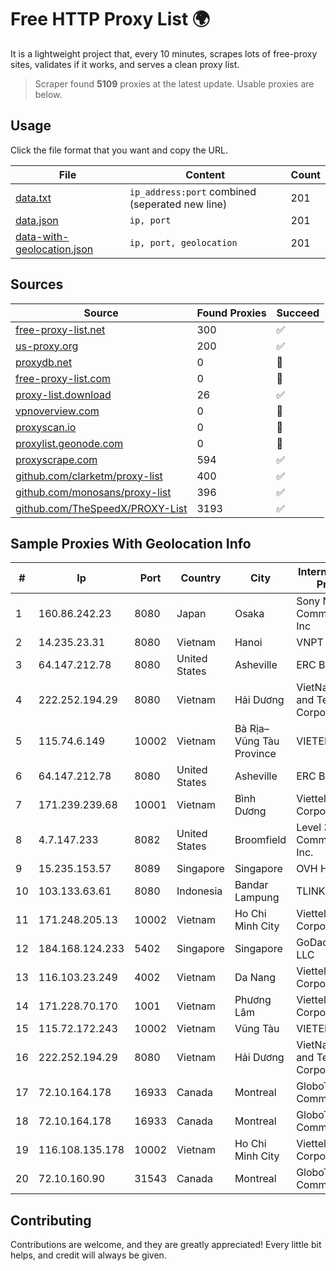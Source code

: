 
# Free HTTP Proxy List 🌍

It is a lightweight project that, every 10 minutes, scrapes lots of free-proxy sites, validates if it works, and serves a clean proxy list.


> Scraper found **5109** proxies at the latest update. Usable proxies are below.

## Usage

Click the file format that you want and copy the URL.


|File|Content|Count|
|----|-------|-----|
|[data.txt](https://raw.githubusercontent.com/themiralay/Proxy-List-World/master/data.txt)|`ip_address:port` combined (seperated new line)|201|
|[data.json](https://raw.githubusercontent.com/themiralay/Proxy-List-World/master/data.json)|`ip, port`|201|
|[data-with-geolocation.json](https://raw.githubusercontent.com/themiralay/Proxy-List-World/master/data-with-geolocation.json)|`ip, port, geolocation`|201|

## Sources

|Source|Found Proxies|Succeed|
|------|-------------|-------|
|[free-proxy-list.net](https://free-proxy-list.net)|300|✅|
|[us-proxy.org](https://www.us-proxy.org)|200|✅|
|[proxydb.net](http://proxydb.net)|0|🚫|
|[free-proxy-list.com](https://free-proxy-list.com/?page=&port=&type%5B%5D=http&type%5B%5D=https&up_time=0&search=Search)|0|🚫|
|[proxy-list.download](https://www.proxy-list.download/HTTP)|26|✅|
|[vpnoverview.com](https://vpnoverview.com/privacy/anonymous-browsing/free-proxy-servers)|0|🚫|
|[proxyscan.io](https://www.proxyscan.io)|0|🚫|
|[proxylist.geonode.com](https://proxylist.geonode.com/api/proxy-list?limit=300&page=1&sort_by=lastChecked&sort_type=desc&protocols=http,https)|0|🚫|
|[proxyscrape.com](https://api.proxyscrape.com/v2/?request=displayproxies&protocol=http&timeout=10000&country=all&ssl=all&anonymity=all)|594|✅|
|[github.com/clarketm/proxy-list](https://raw.githubusercontent.com/clarketm/proxy-list/master/proxy-list-raw.txt)|400|✅|
|[github.com/monosans/proxy-list](https://raw.githubusercontent.com/monosans/proxy-list/main/proxies/http.txt)|396|✅|
|[github.com/TheSpeedX/PROXY-List](https://raw.githubusercontent.com/TheSpeedX/PROXY-List/master/http.txt)|3193|✅|


## Sample Proxies With Geolocation Info

|#|Ip|Port|Country|City|Internet Service Provider|
|-|--|----|-------|----|-------------------------|
|1|160.86.242.23|8080|Japan|Osaka|Sony Network Communications Inc|
|2|14.235.23.31|8080|Vietnam|Hanoi|VNPT|
|3|64.147.212.78|8080|United States|Asheville|ERC Broadband|
|4|222.252.194.29|8080|Vietnam|Hải Dương|VietNam Post and Telecom Corporation|
|5|115.74.6.149|10002|Vietnam|Bà Rịa–Vũng Tàu Province|VIETELxdsl|
|6|64.147.212.78|8080|United States|Asheville|ERC Broadband|
|7|171.239.239.68|10001|Vietnam|Bình Dương|Viettel Corporation|
|8|4.7.147.233|8082|United States|Broomfield|Level 3 Communications, Inc.|
|9|15.235.153.57|8089|Singapore|Singapore|OVH Hosting|
|10|103.133.63.61|8080|Indonesia|Bandar Lampung|TLINK|
|11|171.248.205.13|10002|Vietnam|Ho Chi Minh City|Viettel Corporation|
|12|184.168.124.233|5402|Singapore|Singapore|GoDaddy.com, LLC|
|13|116.103.23.249|4002|Vietnam|Da Nang|Viettel Corporation|
|14|171.228.70.170|1001|Vietnam|Phương Lâm|Viettel Corporation|
|15|115.72.172.243|10002|Vietnam|Vũng Tàu|VIETELmetro|
|16|222.252.194.29|8080|Vietnam|Hải Dương|VietNam Post and Telecom Corporation|
|17|72.10.164.178|16933|Canada|Montreal|GloboTech Communications|
|18|72.10.164.178|16933|Canada|Montreal|GloboTech Communications|
|19|116.108.135.178|10002|Vietnam|Ho Chi Minh City|Viettel Corporation|
|20|72.10.160.90|31543|Canada|Montreal|GloboTech Communications|



## Contributing

Contributions are welcome, and they are greatly appreciated! Every
little bit helps, and credit will always be given.

